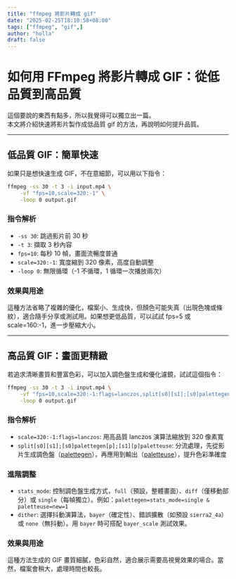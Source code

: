 ```yaml
---
title: "ffmpeg 將影片轉成 gif"
date: "2025-02-25T18:10:58+08:00"
tags: ["ffmpeg", "gif",]
author: "holla"
draft: false
---
```

# 如何用 FFmpeg 將影片轉成 GIF：從低品質到高品質
這個要說的東西有點多，所以我覺得可以獨立出一篇。 \
本文將介紹快速將影片製作成低品質 gif 的方法，再說明如何提升品質。
<!--more-->
---

## 低品質 GIF：簡單快速
如果只是想快速生成 GIF，不在意細節，可以用以下指令：
```bash
ffmpeg -ss 30 -t 3 -i input.mp4 \
    -vf "fps=10,scale=320:-1" \
    -loop 0 output.gif
```

### 指令解析
- `-ss 30`: 跳過影片前 30 秒
- `-t 3`: 擷取 3 秒內容
- `fps=10`: 每秒 10 幀，畫面流暢度普通
- `scale=320:-1`: 寬度縮到 320 像素，高度自動調整
- `-loop 0`: 無限循環（-1 不循環，1 循環一次播放兩次）

### 效果與用途
這種方法省略了複雜的優化，檔案小、生成快，但顏色可能失真（出現色塊或條紋），適合隨手分享或測試用。如果想更低品質，可以試試 fps=5 或 scale=160:-1，進一步壓縮大小。

---

## 高品質 GIF：畫面更精緻

若追求清晰畫質和豐富色彩，可以加入調色盤生成和優化濾鏡，試試這個指令：
```bash
ffmpeg -ss 30 -t 3 -i input.mp4 \
    -vf "fps=10,scale=320:-1:flags=lanczos,split[s0][s1];[s0]palettegen[p];[s1][p]paletteuse" \
    -loop 0 output.gif
```

### 指令解析
- `scale=320:-1:flags=lanczos`: 用高品質 lanczos 演算法縮放到 320 像素寬
- `split[s0][s1];[s0]palettegen[p];[s1][p]paletteuse`: 分流處理，先從影片生成調色盤（[palettegen](https://ffmpeg.org/ffmpeg-filters.html#palettegen)），再應用到輸出（[paletteuse](https://ffmpeg.org/ffmpeg-filters.html#paletteuse)），提升色彩準確度

### 進階調整
- `stats_mode`: 控制調色盤生成方式，`full`（預設，整體畫面）、`diff`（僅移動部分）或 `single`（每幀獨立）。例如：`palettegen=stats_mode=single & paletteuse=new=1`
- `dither`: 選擇抖動演算法，`bayer`（確定性）、錯誤擴散（如預設 `sierra2_4a`）或 `none`（無抖動）。用 `bayer` 時可搭配 `bayer_scale` 測試效果。

### 效果與用途
這種方法生成的 GIF 畫質細膩，色彩自然，適合展示需要高視覺效果的場合。當然，檔案會稍大，處理時間也較長。